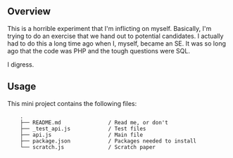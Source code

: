 
## Overview

This is a horrible experiment that I'm inflicting on myself. Basically, I'm trying to do an exercise that we hand out to potential candidates. I actually had to do this a long time ago when I, myself, became an SE. It was so long ago that the code was PHP and the tough questions were SQL. 

I digress. 

## Usage

This mini project contains the following files:

        .
        ├── README.md               / Read me, or don't
        ├── _test_api.js            / Test files
        ├── api.js                  / Main file
        ├── package.json            / Packages needed to install
        └── scratch.js              / Scratch paper
